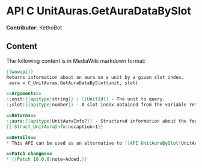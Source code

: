 # API C UnitAuras.GetAuraDataBySlot

**Contributor:** KethoBot

## Content

The following content is in MediaWiki markdown format:

```mediawiki
{{wowapi}}
Returns information about an aura on a unit by a given slot index.
 aura = C_UnitAuras.GetAuraDataBySlot(unit, slot)

==Arguments==
:;unit:{{apitype|string}} : [[UnitId]] - The unit to query.
:;slot:{{apitype|number}} - A slot index obtained from the variable returns of [[API UnitAuraSlots|UnitAuraSlots]].

==Returns==
:;aura:{{apitype|UnitAuraInfo?}} - Structured information about the found aura, if any.
{{:Struct_UnitAuraInfo|nocaption=1}}

==Details==
* This API can be used as an alternative to [[API UnitAuraBySlot|UnitAuraBySlot]] to obtain information about the aura in a structured table.

==Patch changes==
* {{Patch 10.0.0|note=Added.}}
```